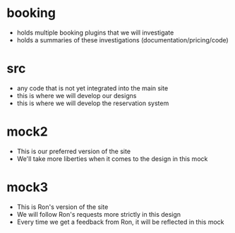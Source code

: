 booking
===
+ holds multiple booking plugins that we will investigate
+ holds a summaries of these investigations (documentation/pricing/code)

src
===
+ any code that is not yet integrated into the main site
+ this is where we will develop our designs
+ this is where we will develop the reservation system

mock2
===
+ This is our preferred version of the site
+ We'll take more liberties when it comes to the design in this mock

mock3
===
+ This is Ron's version of the site
+ We will follow Ron's requests more strictly in this design
+ Every time we get a feedback from Ron, it will be reflected in this mock